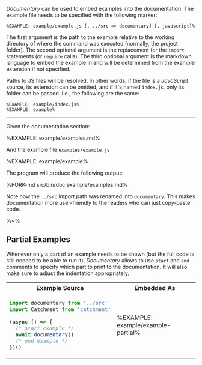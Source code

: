 _Documentary_ can be used to embed examples into the documentation. The example file needs to be specified with the following marker:

```
%EXAMPLE: example/example.js [, ../src => documentary] [, javascript]%
```

The first argument is the path to the example relative to the working directory of where the command was executed (normally, the project folder). The second optional argument is the replacement for the `import` statements (or `require` calls). The third optional argument is the markdown language to embed the example in and will be determined from the example extension if not specified.

Paths to JS files will be resolved. In other words, if the file is a _JavaScript_ source, its extension can be omitted, and if it's named `index.js`, only its folder can be passed. I.e., the following are the same:

```
%EXAMPLE: example/index.js%
%EXAMPLE: example%
```

---

Given the documentation section:

%EXAMPLE: example/examples.md%

And the example file `examples/example.js`

%EXAMPLE: example/example%

The program will produce the following output:

%FORK-md src/bin/doc example/examples.md%

Note how the `../src` import path was renamed into `documentary`. This makes documentation more user-friendly to the readers who can just copy-paste code.

%~%

## Partial Examples

Whenever only a part of an example needs to be shown (but the full code is still needed to be able to run it), _Documentary_ allows to use `start` and `end` comments to specify which part to print to the documentation. It will also make sure to adjust the indentation appropriately.

<table>
<tr><th>Example Source</th><th>Embedded As</th></tr>
<!-- block-start -->
<tr><td>

```js
import documentary from '../src'
import Catchment from 'catchment'

(async () => {
  /* start example */
  await documentary()
  /* end example */
})()
```
</td>
<td>

%EXAMPLE: example/example-partial%
</td></tr>
</table>